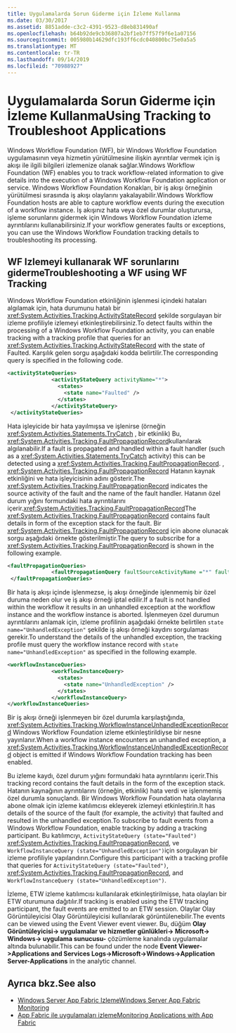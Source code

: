 ```yaml
---
title: Uygulamalarda Sorun Giderme için İzleme Kullanma
ms.date: 03/30/2017
ms.assetid: 8851adde-c3c2-4391-9523-d8eb831490af
ms.openlocfilehash: b64b92de9cb36807a2bf1eb7ff57f9f6e1a07156
ms.sourcegitcommit: 005980b14629dfc193ff6cdc040800bc75e0a5a5
ms.translationtype: MT
ms.contentlocale: tr-TR
ms.lasthandoff: 09/14/2019
ms.locfileid: "70988927"
---
```

# <a name="using-tracking-to-troubleshoot-applications"></a><span data-ttu-id="3f8b7-102">Uygulamalarda Sorun Giderme için İzleme Kullanma</span><span class="sxs-lookup"><span data-stu-id="3f8b7-102">Using Tracking to Troubleshoot Applications</span></span>
<span data-ttu-id="3f8b7-103">Windows Workflow Foundation (WF), bir Windows Workflow Foundation uygulamasının veya hizmetin yürütülmesine ilişkin ayrıntılar vermek için iş akışı ile ilgili bilgileri izlemenize olanak sağlar.</span><span class="sxs-lookup"><span data-stu-id="3f8b7-103">Windows Workflow Foundation (WF) enables you to track workflow-related information to give details into the execution of a Windows Workflow Foundation application or service.</span></span> <span data-ttu-id="3f8b7-104">Windows Workflow Foundation Konakları, bir iş akışı örneğinin yürütülmesi sırasında iş akışı olaylarını yakalayabilir.</span><span class="sxs-lookup"><span data-stu-id="3f8b7-104">Windows Workflow Foundation hosts are able to capture workflow events during the execution of a workflow instance.</span></span> <span data-ttu-id="3f8b7-105">İş akışınız hata veya özel durumlar oluşturursa, işleme sorunlarını gidermek için Windows Workflow Foundation izleme ayrıntılarını kullanabilirsiniz.</span><span class="sxs-lookup"><span data-stu-id="3f8b7-105">If your workflow generates faults or exceptions, you can use the Windows Workflow Foundation tracking details to troubleshooting its processing.</span></span>  
  
## <a name="troubleshooting-a-wf-using-wf-tracking"></a><span data-ttu-id="3f8b7-106">WF Izlemeyi kullanarak WF sorunlarını giderme</span><span class="sxs-lookup"><span data-stu-id="3f8b7-106">Troubleshooting a WF using WF Tracking</span></span>  
 <span data-ttu-id="3f8b7-107">Windows Workflow Foundation etkinliğinin işlenmesi içindeki hataları algılamak için, hata durumunu hatalı bir <xref:System.Activities.Tracking.ActivityStateRecord> şekilde sorgulayan bir izleme profiliyle izlemeyi etkinleştirebilirsiniz.</span><span class="sxs-lookup"><span data-stu-id="3f8b7-107">To detect faults within the processing of a Windows Workflow Foundation activity, you can enable tracking with a tracking profile that queries for an <xref:System.Activities.Tracking.ActivityStateRecord> with the state of Faulted.</span></span> <span data-ttu-id="3f8b7-108">Karşılık gelen sorgu aşağıdaki kodda belirtilir.</span><span class="sxs-lookup"><span data-stu-id="3f8b7-108">The corresponding query is specified in the following code.</span></span>  
  
```xml  
<activityStateQueries>  
              <activityStateQuery activityName="*">  
                <states>  
                  <state name="Faulted" />  
                </states>  
              </activityStateQuery>  
 </activityStateQueries>  
```  
  
 <span data-ttu-id="3f8b7-109">Hata işleyicide bir hata yayılmışsa ve işlenirse (örneğin <xref:System.Activities.Statements.TryCatch> , bir etkinlik) Bu, <xref:System.Activities.Tracking.FaultPropagationRecord>kullanılarak algılanabilir.</span><span class="sxs-lookup"><span data-stu-id="3f8b7-109">If a fault is propagated and handled within a fault handler (such as a <xref:System.Activities.Statements.TryCatch> activity) this can be detected using a <xref:System.Activities.Tracking.FaultPropagationRecord>.</span></span> <span data-ttu-id="3f8b7-110">, <xref:System.Activities.Tracking.FaultPropagationRecord> Hatanın kaynak etkinliğini ve hata işleyicisinin adını gösterir.</span><span class="sxs-lookup"><span data-stu-id="3f8b7-110">The <xref:System.Activities.Tracking.FaultPropagationRecord> indicates the source activity of the fault and the name of the fault handler.</span></span> <span data-ttu-id="3f8b7-111">Hatanın özel durum yığını formundaki hata ayrıntılarını içerir.<xref:System.Activities.Tracking.FaultPropagationRecord></span><span class="sxs-lookup"><span data-stu-id="3f8b7-111">The <xref:System.Activities.Tracking.FaultPropagationRecord> contains fault details in form of the exception stack for the fault.</span></span> <span data-ttu-id="3f8b7-112">Bir <xref:System.Activities.Tracking.FaultPropagationRecord> için abone olunacak sorgu aşağıdaki örnekte gösterilmiştir.</span><span class="sxs-lookup"><span data-stu-id="3f8b7-112">The query to subscribe for a <xref:System.Activities.Tracking.FaultPropagationRecord> is shown in the following example.</span></span>  
  
```xml  
<faultPropagationQueries>  
              <faultPropagationQuery faultSourceActivityName ="*" faultHandlerActivityName="*"/>  
 </faultPropagationQueries>  
```  
  
 <span data-ttu-id="3f8b7-113">Bir hata iş akışı içinde işlenmezse, iş akışı örneğinde işlenmemiş bir özel duruma neden olur ve iş akışı örneği iptal edilir.</span><span class="sxs-lookup"><span data-stu-id="3f8b7-113">If a fault is not handled within the workflow it results in an unhandled exception at the workflow instance and the workflow instance is aborted.</span></span> <span data-ttu-id="3f8b7-114">İşlenmeyen özel durumun ayrıntılarını anlamak için, izleme profilinin aşağıdaki örnekte belirtilen `state name="UnhandledException"` şekilde iş akışı örneği kaydını sorgulaması gerekir.</span><span class="sxs-lookup"><span data-stu-id="3f8b7-114">To understand the details of the unhandled exception, the tracking profile must query the workflow instance record with `state name="UnhandledException"` as specified in the following example.</span></span>  
  
```xml  
<workflowInstanceQueries>  
              <workflowInstanceQuery>  
                <states>  
                  <state name="UnhandledException" />  
                </states>  
              </workflowInstanceQuery>  
</workflowInstanceQueries>  
```  
  
 <span data-ttu-id="3f8b7-115">Bir iş akışı örneği işlenmeyen bir özel durumla karşılaştığında, <xref:System.Activities.Tracking.WorkflowInstanceUnhandledExceptionRecord> Windows Workflow Foundation izleme etkinleştirildiyse bir nesne yayınlanır.</span><span class="sxs-lookup"><span data-stu-id="3f8b7-115">When a workflow instance encounters an unhandled exception, a <xref:System.Activities.Tracking.WorkflowInstanceUnhandledExceptionRecord> object is emitted if Windows Workflow Foundation tracking has been enabled.</span></span>  
  
 <span data-ttu-id="3f8b7-116">Bu izleme kaydı, özel durum yığını formundaki hata ayrıntılarını içerir.</span><span class="sxs-lookup"><span data-stu-id="3f8b7-116">This tracking record contains the fault details in the form of the exception stack.</span></span> <span data-ttu-id="3f8b7-117">Hatanın kaynağının ayrıntılarını (örneğin, etkinlik) hata verdi ve işlenmemiş özel durumla sonuçlandı. Bir Windows Workflow Foundation hata olaylarına abone olmak için izleme katılımcısı ekleyerek izlemeyi etkinleştirin.</span><span class="sxs-lookup"><span data-stu-id="3f8b7-117">It has details of the source of the fault (for example, the activity) that faulted and resulted in the unhandled exception.To subscribe to fault events from a Windows Workflow Foundation, enable tracking by adding a tracking participant.</span></span> <span data-ttu-id="3f8b7-118">Bu katılımcıyı, `ActivityStateQuery (state="Faulted")` <xref:System.Activities.Tracking.FaultPropagationRecord>, ve `WorkflowInstanceQuery (state="UnhandledException")`için sorgulayan bir izleme profiliyle yapılandırın.</span><span class="sxs-lookup"><span data-stu-id="3f8b7-118">Configure this participant with a tracking profile that queries for `ActivityStateQuery (state="Faulted")`, <xref:System.Activities.Tracking.FaultPropagationRecord>, and `WorkflowInstanceQuery (state="UnhandledException")`.</span></span>  
  
 <span data-ttu-id="3f8b7-119">İzleme, ETW izleme katılımcısı kullanılarak etkinleştirilmişse, hata olayları bir ETW oturumuna dağıtılır.</span><span class="sxs-lookup"><span data-stu-id="3f8b7-119">If tracking is enabled using the ETW tracking participant, the fault events are emitted to an ETW session.</span></span> <span data-ttu-id="3f8b7-120">Olaylar Olay Görüntüleyicisi Olay Görüntüleyicisi kullanılarak görüntülenebilir.</span><span class="sxs-lookup"><span data-stu-id="3f8b7-120">The events can be viewed using the Event Viewer event viewer.</span></span> <span data-ttu-id="3f8b7-121">Bu, düğüm **Olay Görüntüleyicisi-> uygulamalar ve hizmetler günlükleri-> Microsoft-> Windows-> uygulama sunucusu-** çözümleme kanalında uygulamalar altında bulunabilir.</span><span class="sxs-lookup"><span data-stu-id="3f8b7-121">This can be found under the node **Event Viewer->Applications and Services Logs->Microsoft->Windows->Application Server-Applications** in the analytic channel.</span></span>  
  
## <a name="see-also"></a><span data-ttu-id="3f8b7-122">Ayrıca bkz.</span><span class="sxs-lookup"><span data-stu-id="3f8b7-122">See also</span></span>

- [<span data-ttu-id="3f8b7-123">Windows Server App Fabric Izleme</span><span class="sxs-lookup"><span data-stu-id="3f8b7-123">Windows Server App Fabric Monitoring</span></span>](https://go.microsoft.com/fwlink/?LinkId=201273)
- [<span data-ttu-id="3f8b7-124">App Fabric ile uygulamaları izleme</span><span class="sxs-lookup"><span data-stu-id="3f8b7-124">Monitoring Applications with App Fabric</span></span>](https://go.microsoft.com/fwlink/?LinkId=201275)
